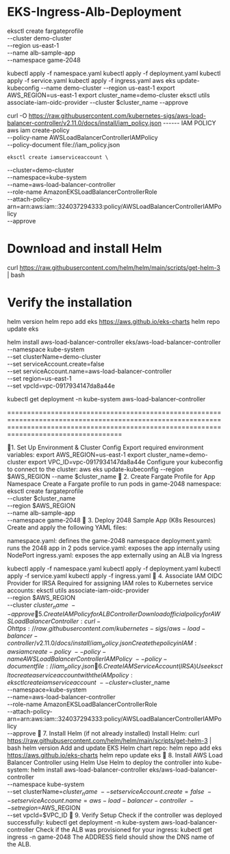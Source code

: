 # EKS-Ingress-Alb-Deployment
eksctl create fargateprofile \
    --cluster demo-cluster \
    --region us-east-1 \
    --name alb-sample-app \
    --namespace game-2048
    

kubectl apply -f namespace.yaml
kubectl apply -f deployment.yaml
kubectl apply -f service.yaml
kubectl apply -f ingress.yaml
aws eks update-kubeconfig --name demo-cluster --region us-east-1
export AWS_REGION=us-east-1
export cluster_name=demo-cluster
eksctl utils associate-iam-oidc-provider --cluster $cluster_name --approve

curl -O https://raw.githubusercontent.com/kubernetes-sigs/aws-load-balancer-controller/v2.11.0/docs/install/iam_policy.json ------ IAM POLICY 
aws iam create-policy \
    --policy-name AWSLoadBalancerControllerIAMPolicy \
    --policy-document file://iam_policy.json

    eksctl create iamserviceaccount \
  --cluster=demo-cluster \
  --namespace=kube-system \
  --name=aws-load-balancer-controller \
  --role-name AmazonEKSLoadBalancerControllerRole \
  --attach-policy-arn=arn:aws:iam::324037294333:policy/AWSLoadBalancerControllerIAMPolicy \
  --approve


# Download and install Helm
curl https://raw.githubusercontent.com/helm/helm/main/scripts/get-helm-3 | bash

# Verify the installation
helm version
helm repo add eks https://aws.github.io/eks-charts
helm repo update eks



helm install aws-load-balancer-controller eks/aws-load-balancer-controller \
  --namespace kube-system \
  --set clusterName=demo-cluster \
  --set serviceAccount.create=false \
  --set serviceAccount.name=aws-load-balancer-controller \
  --set region=us-east-1 \
  --set vpcId=vpc-0917934147da8a44e


kubectl get deployment -n kube-system aws-load-balancer-controller


===============================================================================================================================================================================================




🔹1. Set Up Environment & Cluster Config
Export required environment variables:
export AWS_REGION=us-east-1
export cluster_name=demo-cluster
export VPC_ID=vpc-0917934147da8a44e
Configure your kubeconfig to connect to the cluster:
aws eks update-kubeconfig --region $AWS_REGION --name $cluster_name
🔹 2. Create Fargate Profile for App Namespace
Create a Fargate profile to run pods in game-2048 namespace:
eksctl create fargateprofile \
  --cluster $cluster_name \
  --region $AWS_REGION \
  --name alb-sample-app \
  --namespace game-2048
🔹 3. Deploy 2048 Sample App (K8s Resources)
Create and apply the following YAML files:

namespace.yaml: defines the game-2048 namespace
deployment.yaml: runs the 2048 app in 2 pods
service.yaml: exposes the app internally using NodePort
ingress.yaml: exposes the app externally using an ALB via Ingress

kubectl apply -f namespace.yaml
kubectl apply -f deployment.yaml
kubectl apply -f service.yaml
kubectl apply -f ingress.yaml
🔹 4. Associate IAM OIDC Provider for IRSA
Required for assigning IAM roles to Kubernetes service accounts:
eksctl utils associate-iam-oidc-provider \
  --region $AWS_REGION \
  --cluster $cluster_name \
  --approve
🔹 5. Create IAM Policy for ALB Controller
Download official policy for AWS Load Balancer Controller:
curl -O https://raw.githubusercontent.com/kubernetes-sigs/aws-load-balancer-controller/v2.11.0/docs/install/iam_policy.json
Create the policy in IAM:
aws iam create-policy \
  --policy-name AWSLoadBalancerControllerIAMPolicy \
  --policy-document file://iam_policy.json
🔹 6. Create IAM Service Account (IRSA)
Use eksctl to create a service account with the IAM policy:
eksctl create iamserviceaccount \
  --cluster=$cluster_name \
  --namespace=kube-system \
  --name=aws-load-balancer-controller \
  --role-name AmazonEKSLoadBalancerControllerRole \
  --attach-policy-arn=arn:aws:iam::324037294333:policy/AWSLoadBalancerControllerIAMPolicy \
  --approve
🔹 7. Install Helm (if not already installed)
Install Helm:
curl https://raw.githubusercontent.com/helm/helm/main/scripts/get-helm-3 | bash
helm version
Add and update EKS Helm chart repo:
helm repo add eks https://aws.github.io/eks-charts
helm repo update eks
🔹 8. Install AWS Load Balancer Controller using Helm
Use Helm to deploy the controller into kube-system:
helm install aws-load-balancer-controller eks/aws-load-balancer-controller \
  --namespace kube-system \
  --set clusterName=$cluster_name \
  --set serviceAccount.create=false \
  --set serviceAccount.name=aws-load-balancer-controller \
  --set region=$AWS_REGION \
  --set vpcId=$VPC_ID
🔹 9. Verify Setup
Check if the controller was deployed successfully:
kubectl get deployment -n kube-system aws-load-balancer-controller
Check if the ALB was provisioned for your ingress:
kubectl get ingress -n game-2048
The ADDRESS field should show the DNS name of the ALB.


























